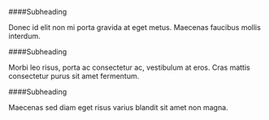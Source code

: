 ####Subheading

Donec id elit non mi porta gravida at eget metus. Maecenas faucibus mollis interdum.

####Subheading

Morbi leo risus, porta ac consectetur ac, vestibulum at eros. Cras mattis consectetur purus sit amet fermentum.

####Subheading

Maecenas sed diam eget risus varius blandit sit amet non magna.